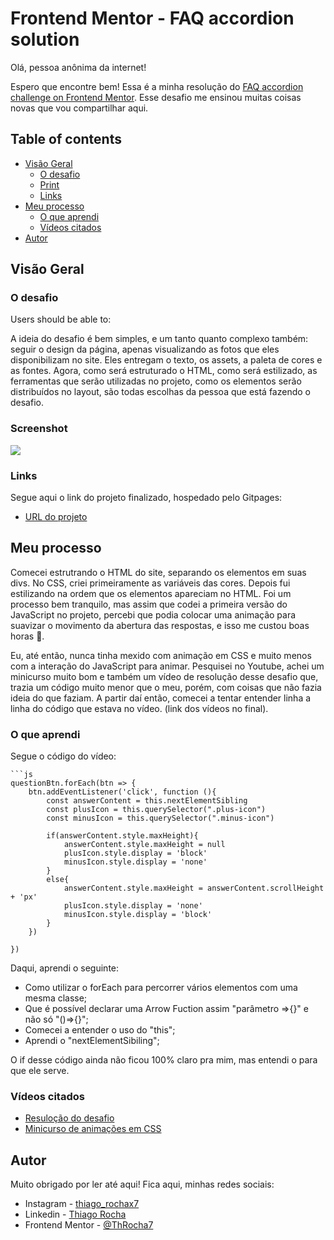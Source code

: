 # Frontend Mentor - FAQ accordion solution
Olá, pessoa anônima da internet!

Espero que encontre bem! Essa é a minha resolução do [FAQ accordion challenge on Frontend Mentor](https://www.frontendmentor.io/challenges/faq-accordion-wyfFdeBwBz). Esse desafio me ensinou muitas coisas novas que vou compartilhar aqui.

## Table of contents

- [Visão Geral](#visaogeral)
  - [O desafio](#odesafio)
  - [Print](#print)
  - [Links](#links)
- [Meu processo](#meu-processo)
  - [O que aprendi](#oqueaprendi)
  - [Vídeos citados](#videoscitados)
- [Autor](#autor)

## Visão Geral

### O desafio

Users should be able to:

A ideia do desafio é bem simples, e um tanto quanto complexo também: seguir o design da página, apenas visualizando as fotos que eles disponibilizam no site. Eles entregam o texto, os assets, a paleta de cores e as fontes. Agora, como será estruturado o HTML, como será estilizado, as ferramentas que serão utilizadas no projeto, como os elementos serão distribuídos no layout, são todas escolhas da pessoa que está fazendo o desafio.

### Screenshot

![](./screenshot.jpg)

### Links

Segue aqui o link do projeto finalizado, hospedado pelo Gitpages:

-  [URL do projeto](https://throcha7.github.io/FAQ_Accordion_Solution/)

## Meu processo

Comecei estrutrando o HTML do site, separando os elementos em suas divs. No CSS, criei primeiramente as variáveis das cores. Depois fui estilizando na ordem que os elementos apareciam no HTML. Foi um processo bem tranquilo, mas assim que codei a primeira versão do JavaScript no projeto, percebi que podia colocar uma animação para suavizar o movimento da abertura das respostas, e isso me custou boas horas 🫠.

Eu, até então, nunca tinha mexido com animação em CSS e muito menos com a interação do JavaScript para animar. Pesquisei no Youtube, achei um minicurso muito bom e também um vídeo de resolução desse desafio que, trazia um código muito menor que o meu, porém, com coisas que não fazia ideia do que faziam. A partir daí então, comecei a tentar entender linha a linha do código que estava no vídeo. (link dos vídeos no final).

### O que aprendi

Segue o código do vídeo:

```
```js
questionBtn.forEach(btn => {
    btn.addEventListener('click', function (){
        const answerContent = this.nextElementSibling
        const plusIcon = this.querySelector(".plus-icon")
        const minusIcon = this.querySelector(".minus-icon")
       
        if(answerContent.style.maxHeight){
            answerContent.style.maxHeight = null
            plusIcon.style.display = 'block'
            minusIcon.style.display = 'none'    
        }
        else{
            answerContent.style.maxHeight = answerContent.scrollHeight + 'px'
            plusIcon.style.display = 'none'
            minusIcon.style.display = 'block'
        }
    })
    
})
```

Daqui, aprendi o seguinte:

- Como utilizar o forEach para percorrer vários elementos com uma mesma classe;
- Que é possível declarar uma Arrow Fuction assim "parâmetro =>{}" e não só "()=>{}";
- Comecei a entender o uso do "this";
- Aprendi o "nextElementSibiling";

O if desse código ainda não ficou 100% claro pra mim, mas entendi o para que ele serve. 

### Vídeos citados

- [Resuloção do desafio](https://www.youtube.com/watch?v=HJuD66J7uCE)
- [Minicurso de animações em CSS](https://www.youtube.com/watch?v=eTELLTacg-8)

## Autor

Muito obrigado por ler até aqui! Fica aqui, minhas redes sociais:

- Instagram - [thiago_rochax7](https://www.instagram.com/thiago_rochax7/)
- Linkedin - [Thiago Rocha](https://www.linkedin.com/in/thiago-rocha-8a1b0528b/)
- Frontend Mentor - [@ThRocha7](https://www.frontendmentor.io/profile/ThRocha7)
